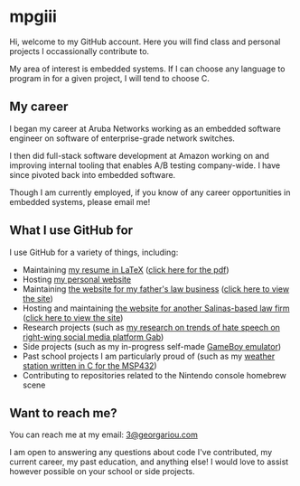 # mpgiii

Hi, welcome to my GitHub account. Here you will find class and personal projects I occassionally contribute to.

My area of interest is embedded systems. If I can choose any language to program in for a given project, I will tend to choose C.

## My career

I began my career at Aruba Networks working as an embedded software engineer on software of enterprise-grade network switches.

I then did full-stack software development at Amazon working on and improving internal tooling that enables A/B testing company-wide. I have since pivoted back into embedded software.

Though I am currently employed, if you know of any career opportunities in embedded systems, please email me!

## What I use GitHub for

I use GitHub for a variety of things, including:

- Maintaining [my resume in LaTeX](https://github.com/mpgiii/resume) ([click here for the pdf](https://georgariou.com/resume.pdf))
- Hosting [my personal website](https://georgariou.com)
- Maintaining [the website for my father's law business](https://github.com/mpgiii/forworker) ([click here to view the site](https://sprenklegeorgariou.com))
- Hosting and maintaining [the website for another Salinas-based law firm](https://github.com/dilles-law-group/dilles-law-group.github.io) ([click here to view the site](https://dilleslaw.com))
- Research projects (such as [my research on trends of hate speech on right-wing social media platform Gab](https://github.com/mpgiii/gab-hate))
- Side projects (such as my in-progress self-made [GameBoy emulator](https://github.com/mpgiii/mpgameboy))
- Past school projects I am particularly proud of (such as my [weather station written in C for the MSP432](https://github.com/mpgiii/MSP432-Weather-Station))
- Contributing to repositories related to the Nintendo console homebrew scene

## Want to reach me?
You can reach me at my email: 3@georgariou.com

I am open to answering any questions about code I've contributed, my current career, my past education, and anything else! I would love to assist however possible on your school or side projects.

<!---
mpgiii/mpgiii is a ✨ special ✨ repository because its `README.md` (this file) appears on your GitHub profile.
You can click the Preview link to take a look at your changes.
--->
